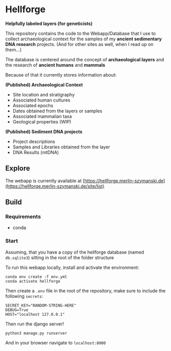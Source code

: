 # Hellforge

**Helpfully labeled layers (for geneticists)**

This repository contains the code to the Webapp/Database that I use to collect archaeological context for the samples of my **ancient sedimentary DNA research** projects. (And for other sites as well, when I read up on them...)

The database is centered around the concept of **archaeological layers** and the research of **ancient humans** and **mammals**

Because of that it currently stores information about:

**(Published) Archaeological Context**

- Site location and stratigraphy
- Associated human cultures
- Associated epochs
- Dates obtained from the layers or samples
- Associated mammalian taxa
- Geological properties (WIP)

**(Published) Sediment DNA projects**

- Project descriptions
- Samples and Libraries obtained from the layer
- DNA Results (mtDNA)

## Explore

The webapp is currently available at [https://hellforge.merlin-szymanski.de](https://hellforge.merlin-szymanski.de/site/list)

## Build

### Requirements

- conda

### Start

Assuming, that you have a copy of the hellforge database (named `db.sqlite3`) sitting in the root of the folder structure

To run this webapp locally, install and activate the environment:

```
conda env create -f env.yml
conda activate hellforge
```

Then create a `.env` file in the root of the repository, make sure to include the following `secrets`:

```
SECRET_KEY="RANDOM-STRING-HERE"
DEBUG=True
HOST="localhost 127.0.0.1"
```

Then run the django server!

```
python3 manage.py runserver
```

And in your browser navigate to `localhost:8000`
